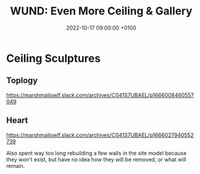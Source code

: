 ﻿---
layout: post 
title:  "WUND: Even More Ceiling & Gallery"
date:   2022-10-17 09:00:00 +0100 
categories: [wund, houdini]
---

# Ceiling Sculptures

## Toplogy

[https://marshmallowlf.slack.com/archives/C041S7UBAEL/p1666008460557049
](https://marshmallowlf.slack.com/archives/C041S7UBAEL/p1666008460557049
)

## Heart

[https://marshmallowlf.slack.com/archives/C041S7UBAEL/p1666027940552739
](https://marshmallowlf.slack.com/archives/C041S7UBAEL/p1666027940552739
)


Also spent way too long rebuilding a few walls in the site model because they won't exist, but have no idea how they will be removed, or what will remain.